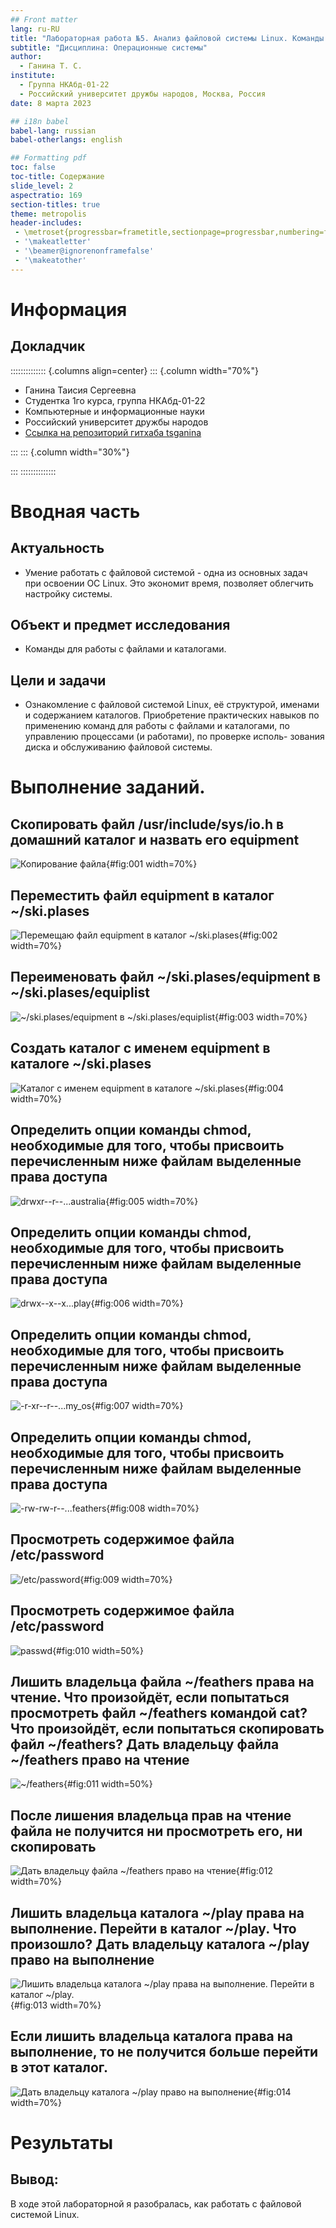 ```yaml
---
## Front matter
lang: ru-RU
title: "Лабораторная работа №5. Анализ файловой системы Linux. Команды для работы с файлами и каталогами"
subtitle: "Дисциплина: Операционные системы"
author:
  - Ганина Т. С.
institute:
  - Группа НКАбд-01-22
  - Российский университет дружбы народов, Москва, Россия
date: 8 марта 2023

## i18n babel
babel-lang: russian
babel-otherlangs: english

## Formatting pdf
toc: false
toc-title: Содержание
slide_level: 2
aspectratio: 169
section-titles: true
theme: metropolis
header-includes:
 - \metroset{progressbar=frametitle,sectionpage=progressbar,numbering=fraction}
 - '\makeatletter'
 - '\beamer@ignorenonframefalse'
 - '\makeatother'
---
```


# Информация

## Докладчик

:::::::::::::: {.columns align=center}
::: {.column width="70%"}

  * Ганина Таисия Сергеевна
  * Студентка 1го курса, группа НКАбд-01-22
  * Компьютерные и информационные науки
  * Российский университет дружбы народов
  * [Ссылка на репозиторий гитхаба tsganina](https://github.com/tsganina/study_2022-2023_os-intro)

:::
::: {.column width="30%"}

:::
::::::::::::::

# Вводная часть

## Актуальность

- Умение работать с файловой системой - одна из основных задач при освоении ОС Linux. Это экономит время, позволяет облегчить настройку системы.

## Объект и предмет исследования

- Команды для работы с файлами и каталогами.

## Цели и задачи

- Ознакомление с файловой системой Linux, её структурой, именами и содержанием
каталогов. Приобретение практических навыков по применению команд для работы
с файлами и каталогами, по управлению процессами (и работами), по проверке исполь-
зования диска и обслуживанию файловой системы.

# Выполнение заданий.

## Скопировать файл /usr/include/sys/io.h в домашний каталог и назвать его equipment

![Копирование файла](image/17.png){#fig:001 width=70%}

## Переместить файл equipment в каталог ~/ski.plases

![Перемещаю файл equipment в каталог ~/ski.plases](image/19.png){#fig:002 width=70%}

## Переименовать файл ~/ski.plases/equipment в ~/ski.plases/equiplist

![~/ski.plases/equipment в ~/ski.plases/equiplist](image/20.png){#fig:003 width=70%}

## Создать каталог с именем equipment в каталоге ~/ski.plases

![Каталог с именем equipment в каталоге ~/ski.plases](image/23.png){#fig:004 width=70%}

## Определить опции команды chmod, необходимые для того, чтобы присвоить перечисленным ниже файлам выделенные права доступа

![drwxr--r--...australia](image/26.png){#fig:005 width=70%}

## Определить опции команды chmod, необходимые для того, чтобы присвоить перечисленным ниже файлам выделенные права доступа

![drwx--x--x...play](image/27.png){#fig:006 width=70%}

## Определить опции команды chmod, необходимые для того, чтобы присвоить перечисленным ниже файлам выделенные права доступа

![-r-xr--r--...my_os](image/28.png){#fig:007 width=70%}

## Определить опции команды chmod, необходимые для того, чтобы присвоить перечисленным ниже файлам выделенные права доступа

![-rw-rw-r--...feathers](image/29.png){#fig:008 width=70%}

## Просмотреть содержимое файла /etc/password

![/etc/password](image/30.png){#fig:009 width=70%}

## Просмотреть содержимое файла /etc/password

![passwd](image/31.png){#fig:010 width=50%}

## Лишить владельца файла ~/feathers права на чтение. Что произойдёт, если попытаться просмотреть файл ~/feathers командой cat? Что произойдёт, если попытаться скопировать файл ~/feathers? Дать владельцу файла ~/feathers право на чтение

![~/feathers](image/37.png){#fig:011 width=50%}

## После лишения владельца прав на чтение файла не получится ни просмотреть его, ни скопировать

![Дать владельцу файла ~/feathers право на чтение](image/38.png){#fig:012 width=70%}

## Лишить владельца каталога ~/play права на выполнение. Перейти в каталог ~/play. Что произошло? Дать владельцу каталога ~/play право на выполнение

![Лишить владельца каталога ~/play права на выполнение. Перейти в каталог ~/play.](image/39.png){#fig:013 width=70%}

## Если лишить владельца каталога права на выполнение, то не получится больше перейти в этот каталог.

![Дать владельцу каталога ~/play право на выполнение](image/40.png){#fig:014 width=70%}


# Результаты

## Вывод:

В ходе этой лабораторной я разобралась, как работать с файловой системой Linux.

